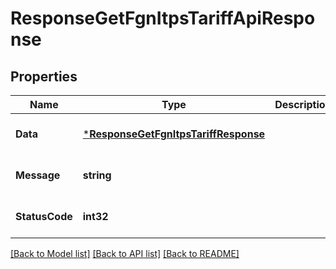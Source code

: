 # ResponseGetFgnItpsTariffApiResponse

## Properties
Name | Type | Description | Notes
------------ | ------------- | ------------- | -------------
**Data** | [***ResponseGetFgnItpsTariffResponse**](response.GetFgnITPSTariffResponse.md) |  | [optional] [default to null]
**Message** | **string** |  | [optional] [default to null]
**StatusCode** | **int32** |  | [optional] [default to null]

[[Back to Model list]](../README.md#documentation-for-models) [[Back to API list]](../README.md#documentation-for-api-endpoints) [[Back to README]](../README.md)


